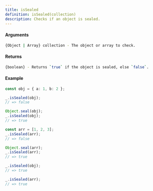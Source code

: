 ```yaml
---
title: isSealed
definition: isSealed(collection)
description: Checks if an object is sealed.
---
```



#### Arguments


```bash
{Object | Array} collection - The object or array to check.
```


#### Returns


```bash
{boolean} - Returns `true` if the object is sealed, else `false`.
```


#### Example


```ts
const obj = { a: 1, b: 2 };

_.isSealed(obj);
// => false

Object.seal(obj);
_.isSealed(obj);
// => true

const arr = [1, 2, 3];
_.isSealed(arr);
// => false

Object.seal(arr);
_.isSealed(arr);
// => true

_.isSealed(obj);
// => true

_.isSealed(arr);
// => true
```